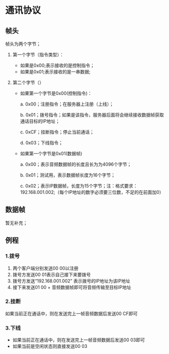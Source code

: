 # 通讯协议

## 帧头

帧头为两个字节；

1. 第一个字节（指令类型）：

   - 如果是0x00;表示接收的是控制指令；
   - 如果是0x01;表示接收的是一串数据;

2. 第二个字节（）

   - 如果第一个字节是0x00(控制指令)：

     a. 0x00；注册指令；在服务器上注册（上线）；

     b. 0x01；拨号指令；如果是该指令，服务器后面将会继续接收数据帧获取通话目标的IP地址；

     c. 0xCF；挂断指令；停止当前通话；

     d. 0x03；下线指令；
   
     
   
   - 如果第一个字节是0x01(数据帧)
   
     a. 0x00；表示音频数据帧的长度且长为为4096个字节；
     
     b. 0x01；测试用，表示数据帧长度为16个字节；
     
     c. 0x02；表示IP数据帧，长度为15个字节；注：格式要求：192.168.001.002;（每个IP地址的数字必须要三位数，不足的在前面加0）

## 数据帧

暂无补充；



## 例程

### 1.拨号

1. 两个客户端分别发送00 00以注册
2. 拨号方发送00 01表示自己接下来要拨号
3. 拨号方发送“192.168.001.002” 表示拨号的IP地址为该IP地址
4. 接下来发送01 00 + 音频数据帧即可将音频传输至目标IP地址

### 2.挂断

如果当前正在通话中，则在发送完上一帧音频数据后发送00 CF即可

### 3.下线

- 如果当前正在通话中，则在发送完上一帧音频数据后发送00 03即可
- 如果当前是空闲状态则直接发送00 03





